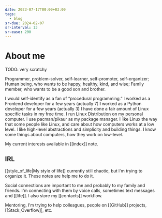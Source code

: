 ```yaml
---
date: 2023-07-17T00:00+03:00
tags:
  - blog
sr-due: 2024-02-07
sr-interval: 13
sr-ease: 290
---
```


# About me
TODO: very scratchy

Programmer, problem-solver, self-learner, self-promoter, self-organizer;
Human being, who wants to be happy, healthy, kind, and wise;
Family member, who wants to be a good son and brother.

I would self-identify as a fan of “procedural programming.”
I worked as a Frontend developer for a few years (actually 7)
I worked as a Python developer for a few years (actually 3)
I have done a fair amount of Linux specific tasks in my free time.
I run Linux Distribution on my personal computer. I use pacman/pikaur as my package manager.
I like Linux the way that some people like Linux, and care about how computers
works at a low level.
I like high-level abstractions and simplicity and building things.
I know some things about computers, how they work on low-level.

My current interests available in [[index]] note.

## IRL

[[style_of_life|My style of life]] currently still chaotic, but I'm trying to
organize it. These notes are help me to do it.

Social connections are important to me and probably to my family and friends.
I'm connecting with them by voice calls, sometimes text messages and [[life]]. I
also store my [[contacts]] workflow.

Mentoring, I'm trying to help colleagues, people on [[GitHub]] projects,
[[Stack_Overflow]], etc.
